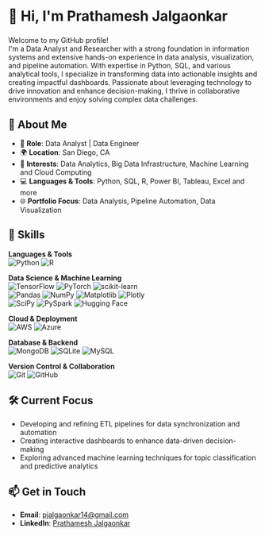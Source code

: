 # 👋 Hi, I'm Prathamesh Jalgaonkar
### <div>
Welcome to my GitHub profile!  
I'm a Data Analyst and Researcher with a strong foundation in information systems and extensive hands-on experience in data analysis, 
visualization, and pipeline automation. With expertise in Python, SQL, and various analytical tools, I specialize in transforming data 
into actionable insights and creating impactful dashboards. Passionate about leveraging technology to drive innovation and enhance 
decision-making, I thrive in collaborative environments and enjoy solving complex data challenges.
</div>

## 🌟 About Me

- 💼 **Role**: Data Analyst | Data Engineer  
- 🌍 **Location**: San Diego, CA  
- 🧠 **Interests**: Data Analytics, Big Data Infrastructure, Machine Learning and Cloud Computing
- 💻 **Languages & Tools**: Python, SQL, R, Power BI, Tableau, Excel and more  
- 🌐 **Portfolio Focus**: Data Analysis, Pipeline Automation, Data Visualization

## 🔧 Skills

**Languages & Tools**  
![Python](https://img.shields.io/badge/python-3670A0?style=plastic&logo=python&logoColor=ffdd54) ![R](https://img.shields.io/badge/R-276DC3?style=plastic&logo=r&logoColor=white)

**Data Science & Machine Learning**  
![TensorFlow](https://img.shields.io/badge/TensorFlow-%23FF6F00.svg?style=plastic&logo=TensorFlow&logoColor=white) ![PyTorch](https://img.shields.io/badge/PyTorch-%23EE4C2C.svg?style=plastic&logo=PyTorch&logoColor=white) ![scikit-learn](https://img.shields.io/badge/scikit--learn-%23F7931E.svg?style=plastic&logo=scikit-learn&logoColor=white)  
![Pandas](https://img.shields.io/badge/pandas-%23150458.svg?style=plastic&logo=pandas&logoColor=white) ![NumPy](https://img.shields.io/badge/numpy-%23013243.svg?style=plastic&logo=numpy&logoColor=white) ![Matplotlib](https://img.shields.io/badge/Matplotlib-%23ffffff.svg?style=plastic&logo=Matplotlib&logoColor=black) ![Plotly](https://img.shields.io/badge/Plotly-%233F4F75.svg?style=plastic&logo=plotly&logoColor=white)  
![SciPy](https://img.shields.io/badge/SciPy-%230C55A5.svg?style=plastic&logo=scipy&logoColor=white) ![PySpark](https://img.shields.io/badge/PySpark-%23E25A1C.svg?style=plastic&logo=apache-spark&logoColor=white) ![Hugging Face](https://img.shields.io/badge/HuggingFace-%23FFCC4D.svg?style=plastic&logo=huggingface&logoColor=black)  

**Cloud & Deployment**  
![AWS](https://img.shields.io/badge/AWS-232F3E?style=plastic&logo=amazon-aws&logoColor=white) ![Azure](https://img.shields.io/badge/Azure-232F3E?style=plastic) 

**Database & Backend**  
![MongoDB](https://img.shields.io/badge/MongoDB-%234ea94b.svg?style=plastic&logo=mongodb&logoColor=white) ![SQLite](https://img.shields.io/badge/sqlite-%2307405e.svg?style=plastic&logo=sqlite&logoColor=white) ![MySQL](https://img.shields.io/badge/mysql-4479A1.svg?style=plastic&logo=mysql&logoColor=white)  

**Version Control & Collaboration**  
![Git](https://img.shields.io/badge/git-%23F05033.svg?style=plastic&logo=git&logoColor=white) ![GitHub](https://img.shields.io/badge/github-%23121011.svg?style=plastic&logo=github&logoColor=white)  

## 🛠️ Current Focus

- Developing and refining ETL pipelines for data synchronization and automation
- Creating interactive dashboards to enhance data-driven decision-making
- Exploring advanced machine learning techniques for topic classification and predictive analytics

## 📫 Get in Touch

- **Email**: pjalgaonkar14@gmail.com  
- **LinkedIn**: [Prathamesh Jalgaonkar](https://www.linkedin.com/in/prathameshjalgaonkar/)    

<div align="center">

</div>
